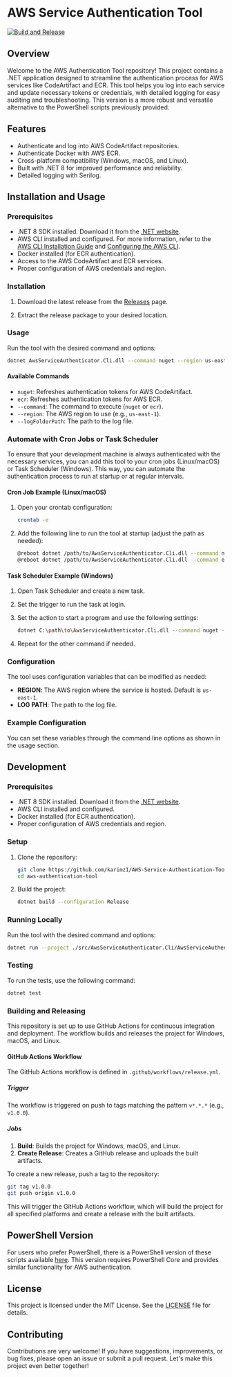 # AWS Service Authentication Tool

[![Build and Release](https://github.com/karimz1/AWS-Service-Authentication-Tool/actions/workflows/release.yml/badge.svg)](https://github.com/karimz1/AWS-Service-Authentication-Tool/actions/workflows/release.yml)

## Overview

Welcome to the AWS Authentication Tool repository! This project contains a .NET application designed to streamline the authentication process for AWS services like CodeArtifact and ECR. This tool helps you log into each service and update necessary tokens or credentials, with detailed logging for easy auditing and troubleshooting. This version is a more robust and versatile alternative to the PowerShell scripts previously provided.

## Features

- Authenticate and log into AWS CodeArtifact repositories.
- Authenticate Docker with AWS ECR.
- Cross-platform compatibility (Windows, macOS, and Linux).
- Built with .NET 8 for improved performance and reliability.
- Detailed logging with Serilog.

## Installation and Usage

### Prerequisites

- .NET 8 SDK installed. Download it from the [.NET website](https://dotnet.microsoft.com/download).
- AWS CLI installed and configured. For more information, refer to the [AWS CLI Installation Guide](https://docs.aws.amazon.com/cli/latest/userguide/install-cliv2.html) and [Configuring the AWS CLI](https://docs.aws.amazon.com/cli/latest/userguide/cli-configure-files.html).
- Docker installed (for ECR authentication).
- Access to the AWS CodeArtifact and ECR services.
- Proper configuration of AWS credentials and region.

### Installation

1. Download the latest release from the [Releases](https://github.com/karimz1/AWS-Service-Authentication-Tool/releases) page.

2. Extract the release package to your desired location.

### Usage

Run the tool with the desired command and options:

```sh
dotnet AwsServiceAuthenticator.Cli.dll --command nuget --region us-east-1 --logPath ./logs
```

#### Available Commands

- `nuget`: Refreshes authentication tokens for AWS CodeArtifact.
- `ecr`: Refreshes authentication tokens for AWS ECR.
- `--command`: The command to execute (`nuget` or `ecr`).
- `--region`: The AWS region to use (e.g., `us-east-1`).
- `--logFolderPath`: The path to the log file.

### Automate with Cron Jobs or Task Scheduler 

To ensure that your development machine is always authenticated with the necessary services, you can add this tool to your cron jobs (Linux/macOS) or Task Scheduler (Windows). This way, you can automate the authentication process to run at startup or at regular intervals.

#### Cron Job Example (Linux/macOS)

1. Open your crontab configuration:

    ```sh
    crontab -e
    ```

2. Add the following line to run the tool at startup (adjust the path as needed):

    ```sh
    @reboot dotnet /path/to/AwsServiceAuthenticator.Cli.dll --command nuget --region us-east-1 --logPath /path/to/logs
    @reboot dotnet /path/to/AwsServiceAuthenticator.Cli.dll --command ecr --region us-east-1 --logPath /path/to/logs
    ```

#### Task Scheduler Example (Windows)

1. Open Task Scheduler and create a new task.
2. Set the trigger to run the task at login.
3. Set the action to start a program and use the following settings:

    ```sh
    dotnet C:\path\to\AwsServiceAuthenticator.Cli.dll --command nuget --region us-east-1 --logPath C:\path\to\logs
    ```

4. Repeat for the other command if needed.

### Configuration

The tool uses configuration variables that can be modified as needed:

- **REGION**: The AWS region where the service is hosted. Default is `us-east-1`.
- **LOG PATH**: The path to the log file.

### Example Configuration

You can set these variables through the command line options as shown in the usage section.

## Development

### Prerequisites

- .NET 8 SDK installed. Download it from the [.NET website](https://dotnet.microsoft.com/download).
- AWS CLI installed and configured.
- Docker installed (for ECR authentication).
- Proper configuration of AWS credentials and region.

### Setup

1. Clone the repository:

   ```sh
   git clone https://github.com/karimz1/AWS-Service-Authentication-Tool.git
   cd aws-authentication-tool
   ```

2. Build the project:

   ```sh
   dotnet build --configuration Release
   ```

### Running Locally

Run the tool with the desired command and options:

```sh
dotnet run --project ./src/AwsServiceAuthenticator.Cli/AwsServiceAuthenticator.Cli.csproj -- --command nuget --region us-east-1 --logPath ./logs
```

### Testing

To run the tests, use the following command:

```sh
dotnet test
```

### Building and Releasing

This repository is set up to use GitHub Actions for continuous integration and deployment. The workflow builds and releases the project for Windows, macOS, and Linux.

#### GitHub Actions Workflow

The GitHub Actions workflow is defined in `.github/workflows/release.yml`.

##### Trigger

The workflow is triggered on push to tags matching the pattern `v*.*.*` (e.g., `v1.0.0`).

##### Jobs

1. **Build**: Builds the project for Windows, macOS, and Linux.
2. **Create Release**: Creates a GitHub release and uploads the built artifacts.

To create a new release, push a tag to the repository:

```sh
git tag v1.0.0
git push origin v1.0.0
```

This will trigger the GitHub Actions workflow, which will build the project for all specified platforms and create a release with the built artifacts.

## PowerShell Version

For users who prefer PowerShell, there is a PowerShell version of these scripts available [here](https://github.com/karimz1/AWS-Authentication-Scripts). This version requires PowerShell Core and provides similar functionality for AWS authentication.

## License

This project is licensed under the MIT License. See the [LICENSE](https://github.com/karimz1/AWS-Service-Authentication-Tool/blob/main/LICENCE) file for details.

## Contributing

Contributions are very welcome! If you have suggestions, improvements, or bug fixes, please open an issue or submit a pull request. Let's make this project even better together!